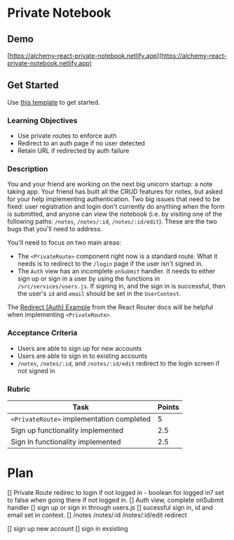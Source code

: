 # Private Notebook

## Demo

[https://alchemy-react-private-notebook.netlify.app](https://alchemy-react-private-notebook.netlify.app)

## Get Started

Use [this template](https://github.com/alchemycodelab/react-private-notebook) to get started.

### Learning Objectives

- Use private routes to enforce auth
- Redirect to an auth page if no user detected
- Retain URL if redirected by auth failure

### Description

You and your friend are working on the next big unicorn startup: a note taking app. Your friend has built all the CRUD features for notes, but asked for your help implementing authentication. Two big issues that need to be fixed: user registration and login don't currently do anything when the form is submitted, and anyone can view the notebook (i.e. by visiting one of the following paths: `/notes`, `/notes/:id`, `/notes/:id/edit`). These are the two bugs that you'll need to address.

You'll need to focus on two main areas:

- The `<PrivateRoute>` component right now is a standard route. What it needs is to redirect to the `/login` page if the user isn't signed in.
- The `Auth` view has an incomplete `onSubmit` handler. It needs to either sign up or sign in a user by using the functions in `/src/services/users.js`. If signing in, and the sign in is successful, then the user's `id` and `email` should be set in the `UserContext`.

The [Redirect (Auth) Example](https://v5.reactrouter.com/web/example/auth-workflow) from the React Router docs will be helpful when implementing `<PrivateRoute>`.

### Acceptance Criteria

- Users are able to sign up for new accounts
- Users are able to sign in to existing accounts
- `/notes`, `/notes/:id`, and `/notes/:id/edit` redirect to the login screen if not signed in

### Rubric

| Task                                      | Points |
| ----------------------------------------- | ------ |
| `<PrivateRoute>` implementation completed | 5      |
| Sign up functionality implemented         | 2.5    |
| Sign In functionality implemented         | 2.5    |

# Plan

[] Private Route redirec to login if not logged in - boolean for logged in? set to false when going there if not logged in.
[] Auth view, complete onSubmit handler
[] sign up or sign in through users.js
[] sucessful sign in, id and email set in context.
[] /notes /notes/:id /notes/:id/edit redirect

[] sign up new account
[] sign in exsisting
